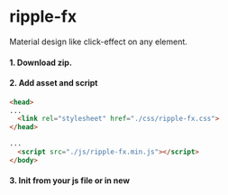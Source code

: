 # ripple-fx

Material design like click-effect on any element.

#### 1. Download zip.
#### 2. Add asset and script

```html
<head>
...
  <link rel="stylesheet" href="./css/ripple-fx.css">
</head>
```
```html
...
  <script src="./js/ripple-fx.min.js"></script>
</body>
```
#### 3. Init from your js file or in new <script> tag:

```js
// new Ripple('jquery-like-selector', 'color');
let btn = new Ripple('.some-class', '#999'),
```
